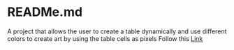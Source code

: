 # READMe.md
A project that allows the user to create a table dynamically and use different colors to create art by using the table cells as pixels
Follow this <a href= "https://kingluko.github.io/udacityartmaker/" target = "_blank">Link</a>

